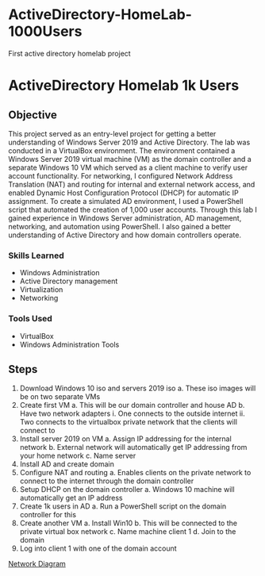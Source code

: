# ActiveDirectory-HomeLab-1000Users
First active directory homelab project
# ActiveDirectory Homelab 1k Users

## Objective
This project served as an entry-level project for getting a better understanding of Windows Server 2019 and Active Directory. The lab was conducted in a VirtualBox environment. The environment contained a Windows Server 2019 virtual machine (VM) as the domain controller and a separate Windows 10 VM which served as a client machine to verify user account functionality. For networking, I configured Network Address Translation (NAT) and routing for internal and external network access, and enabled Dynamic Host Configuration Protocol (DHCP) for automatic IP assignment. To create a simulated AD environment, I used a PowerShell script that automated the creation of 1,000 user accounts. Through this lab I gained experience in Windows Server administration, AD management, networking, and automation using PowerShell. I also gained a better understanding of Active Directory and how domain controllers operate. 


### Skills Learned
- Windows Administration
- Active Directory management
- Virtualization
- Networking

### Tools Used
- VirtualBox
- Windows Administration Tools

## Steps
1. Download Windows 10 iso and servers 2019 iso
  a. These iso images will be on two separate VMs
2. Create first VM
  a. This will be our domain controller and house AD
  b. Have two network adapters
    i. One connects to the outside internet
    ii. Two connects to the virtualbox private network that the clients will connect to
3. Install server 2019 on VM
  a. Assign IP addressing for the internal network
  b. External network will automatically get IP addressing from your home network
  c. Name server
4. Install AD and create domain
5. Configure NAT and routing 
  a. Enables clients on the private network to connect to the internet through the domain controller
6. Setup DHCP on the domain controller
  a. Windows 10 machine will automatically get an IP address
7. Create 1k users in AD
  a. Run a PowerShell script on the domain controller for this
8. Create another VM
  a. Install Win10
  b. This will be connected to the private virtual box network
  c. Name machine client 1
  d. Join to the domain
9. Log into client 1 with one of the domain account

<a href="https://lucid.app/lucidspark/c160ad66-f0d4-4f8a-a670-056dfa1392a9/edit?viewport_loc=-4092%2C-1642%2C7115%2C3219%2C0_0&invitationId=inv_244ca1dd-0643-498d-891b-d352ef4b7589">Network Diagram</a>
